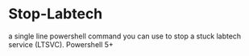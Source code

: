 # Stop-Labtech
a single line powershell command you can use to stop a stuck labtech service (LTSVC). Powershell 5+

